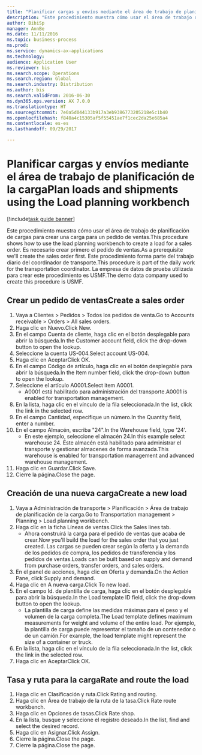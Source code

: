 ```yaml
--- 
title: "Planificar cargas y envíos mediante el área de trabajo de planificación de la carga"
description: "Este procedimiento muestra cómo usar el área de trabajo de planificación de cargas para crear una carga para un pedido de ventas."
author: BibiSp
manager: AnnBe
ms.date: 11/11/2016
ms.topic: business-process
ms.prod: 
ms.service: dynamics-ax-applications
ms.technology: 
audience: Application User
ms.reviewer: bis
ms.search.scope: Operations
ms.search.region: Global
ms.search.industry: Distribution
ms.author: bis
ms.search.validFrom: 2016-06-30
ms.dyn365.ops.version: AX 7.0.0
ms.translationtype: HT
ms.sourcegitcommit: 7e0a5d044133b917a3eb9386773205218e5c1b40
ms.openlocfilehash: f840a4c15305af5f55451ae7f1cec2da25e685a4
ms.contentlocale: es-es
ms.lasthandoff: 09/29/2017

---
```

# <a name="plan-loads-and-shipments-using-the-load-planning-workbench"></a><span data-ttu-id="fc42d-103">Planificar cargas y envíos mediante el área de trabajo de planificación de la carga</span><span class="sxs-lookup"><span data-stu-id="fc42d-103">Plan loads and shipments using the Load planning workbench</span></span>

[!include[task guide banner](../../includes/task-guide-banner.md)]

<span data-ttu-id="fc42d-104">Este procedimiento muestra cómo usar el área de trabajo de planificación de cargas para crear una carga para un pedido de ventas.</span><span class="sxs-lookup"><span data-stu-id="fc42d-104">This procedure shows how to use the load planning workbench to create a load for a sales order.</span></span> <span data-ttu-id="fc42d-105">Es necesario crear primero el pedido de ventas.</span><span class="sxs-lookup"><span data-stu-id="fc42d-105">As a prerequisite we'll create the sales order first.</span></span> <span data-ttu-id="fc42d-106">Este procedimiento forma parte del trabajo diario del coordinador de transporte.</span><span class="sxs-lookup"><span data-stu-id="fc42d-106">This procedure is part of the daily work for the transportation coordinator.</span></span> <span data-ttu-id="fc42d-107">La empresa de datos de prueba utilizada para crear este procedimiento es USMF.</span><span class="sxs-lookup"><span data-stu-id="fc42d-107">The demo data company used to create this procedure is USMF.</span></span>


## <a name="create-a-sales-order"></a><span data-ttu-id="fc42d-108">Crear un pedido de ventas</span><span class="sxs-lookup"><span data-stu-id="fc42d-108">Create a sales order</span></span>
1. <span data-ttu-id="fc42d-109">Vaya a Clientes > Pedidos > Todos los pedidos de venta.</span><span class="sxs-lookup"><span data-stu-id="fc42d-109">Go to Accounts receivable > Orders > All sales orders.</span></span>
2. <span data-ttu-id="fc42d-110">Haga clic en Nuevo.</span><span class="sxs-lookup"><span data-stu-id="fc42d-110">Click New.</span></span>
3. <span data-ttu-id="fc42d-111">En el campo Cuenta de cliente, haga clic en el botón desplegable para abrir la búsqueda.</span><span class="sxs-lookup"><span data-stu-id="fc42d-111">In the Customer account field, click the drop-down button to open the lookup.</span></span>
4. <span data-ttu-id="fc42d-112">Seleccione la cuenta US-004.</span><span class="sxs-lookup"><span data-stu-id="fc42d-112">Select account US-004.</span></span>
5. <span data-ttu-id="fc42d-113">Haga clic en Aceptar</span><span class="sxs-lookup"><span data-stu-id="fc42d-113">Click OK.</span></span>
6. <span data-ttu-id="fc42d-114">En el campo Código de artículo, haga clic en el botón desplegable para abrir la búsqueda.</span><span class="sxs-lookup"><span data-stu-id="fc42d-114">In the Item number field, click the drop-down button to open the lookup.</span></span>
7. <span data-ttu-id="fc42d-115">Seleccione el artículo A0001.</span><span class="sxs-lookup"><span data-stu-id="fc42d-115">Select item A0001.</span></span>
    * <span data-ttu-id="fc42d-116">A0001 está habilitado para administración del transporte.</span><span class="sxs-lookup"><span data-stu-id="fc42d-116">A0001 is enabled for transportation management.</span></span>  
8. <span data-ttu-id="fc42d-117">En la lista, haga clic en el vínculo de la fila seleccionada.</span><span class="sxs-lookup"><span data-stu-id="fc42d-117">In the list, click the link in the selected row.</span></span>
9. <span data-ttu-id="fc42d-118">En el campo Cantidad, especifique un número.</span><span class="sxs-lookup"><span data-stu-id="fc42d-118">In the Quantity field, enter a number.</span></span>
10. <span data-ttu-id="fc42d-119">En el campo Almacén, escriba "24".</span><span class="sxs-lookup"><span data-stu-id="fc42d-119">In the Warehouse field, type '24'.</span></span>
    * <span data-ttu-id="fc42d-120">En este ejemplo, seleccione el almacén 24.</span><span class="sxs-lookup"><span data-stu-id="fc42d-120">In this example select warehouse 24.</span></span> <span data-ttu-id="fc42d-121">Este almacén está habilitado para administrar el transporte y gestionar almacenes de forma avanzada.</span><span class="sxs-lookup"><span data-stu-id="fc42d-121">This warehouse is enabled for transportation management and advanced warehouse management.</span></span>  
11. <span data-ttu-id="fc42d-122">Haga clic en Guardar.</span><span class="sxs-lookup"><span data-stu-id="fc42d-122">Click Save.</span></span>
12. <span data-ttu-id="fc42d-123">Cierre la página.</span><span class="sxs-lookup"><span data-stu-id="fc42d-123">Close the page.</span></span>

## <a name="create-a-new-load"></a><span data-ttu-id="fc42d-124">Creación de una nueva carga</span><span class="sxs-lookup"><span data-stu-id="fc42d-124">Create a new load</span></span>
1. <span data-ttu-id="fc42d-125">Vaya a Administración de transporte > Planificación > Área de trabajo de planificación de la carga.</span><span class="sxs-lookup"><span data-stu-id="fc42d-125">Go to Transportation management > Planning > Load planning workbench.</span></span>
2. <span data-ttu-id="fc42d-126">Haga clic en la ficha Líneas de ventas.</span><span class="sxs-lookup"><span data-stu-id="fc42d-126">Click the Sales lines tab.</span></span>
    * <span data-ttu-id="fc42d-127">Ahora construirá la carga para el pedido de ventas que acaba de crear.</span><span class="sxs-lookup"><span data-stu-id="fc42d-127">Now you'll build the load for the sales order that you just created.</span></span> <span data-ttu-id="fc42d-128">Las cargas se pueden crear según la oferta y la demanda de los pedidos de compra, los pedidos de transferencia y los pedidos de ventas.</span><span class="sxs-lookup"><span data-stu-id="fc42d-128">Loads can be built based on supply and demand from purchase orders, transfer orders, and sales orders.</span></span>  
3. <span data-ttu-id="fc42d-129">En el panel de acciones, haga clic en Oferta y demanda.</span><span class="sxs-lookup"><span data-stu-id="fc42d-129">On the Action Pane, click Supply and demand.</span></span>
4. <span data-ttu-id="fc42d-130">Haga clic en A nueva carga.</span><span class="sxs-lookup"><span data-stu-id="fc42d-130">Click To new load.</span></span>
5. <span data-ttu-id="fc42d-131">En el campo Id. de plantilla de carga, haga clic en el botón desplegable para abrir la búsqueda.</span><span class="sxs-lookup"><span data-stu-id="fc42d-131">In the Load template ID field, click the drop-down button to open the lookup.</span></span>
    * <span data-ttu-id="fc42d-132">La plantilla de carga define las medidas máximas para el peso y el volumen de la carga completa.</span><span class="sxs-lookup"><span data-stu-id="fc42d-132">The Load template defines maximum measurements for weight and volume of the entire load.</span></span> <span data-ttu-id="fc42d-133">Por ejemplo, la plantilla de carga puede representar el tamaño de un contenedor o de un camión.</span><span class="sxs-lookup"><span data-stu-id="fc42d-133">For example, the load template might represent the size of a container or truck.</span></span>  
6. <span data-ttu-id="fc42d-134">En la lista, haga clic en el vínculo de la fila seleccionada.</span><span class="sxs-lookup"><span data-stu-id="fc42d-134">In the list, click the link in the selected row.</span></span>
7. <span data-ttu-id="fc42d-135">Haga clic en Aceptar</span><span class="sxs-lookup"><span data-stu-id="fc42d-135">Click OK.</span></span>

## <a name="rate-and-route-the-load"></a><span data-ttu-id="fc42d-136">Tasa y ruta para la carga</span><span class="sxs-lookup"><span data-stu-id="fc42d-136">Rate and route the load</span></span>
1. <span data-ttu-id="fc42d-137">Haga clic en Clasificación y ruta.</span><span class="sxs-lookup"><span data-stu-id="fc42d-137">Click Rating and routing.</span></span>
2. <span data-ttu-id="fc42d-138">Haga clic en Área de trabajo de la ruta de la tasa.</span><span class="sxs-lookup"><span data-stu-id="fc42d-138">Click Rate route workbench.</span></span>
3. <span data-ttu-id="fc42d-139">Haga clic en Opciones de tasas.</span><span class="sxs-lookup"><span data-stu-id="fc42d-139">Click Rate shop.</span></span>
4. <span data-ttu-id="fc42d-140">En la lista, busque y seleccione el registro deseado.</span><span class="sxs-lookup"><span data-stu-id="fc42d-140">In the list, find and select the desired record.</span></span>
5. <span data-ttu-id="fc42d-141">Haga clic en Asignar.</span><span class="sxs-lookup"><span data-stu-id="fc42d-141">Click Assign.</span></span>
6. <span data-ttu-id="fc42d-142">Cierre la página.</span><span class="sxs-lookup"><span data-stu-id="fc42d-142">Close the page.</span></span>
7. <span data-ttu-id="fc42d-143">Cierre la página.</span><span class="sxs-lookup"><span data-stu-id="fc42d-143">Close the page.</span></span>


